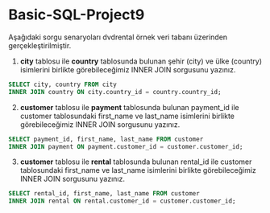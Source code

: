# Basic-SQL-Project9

Aşağıdaki sorgu senaryoları dvdrental örnek veri tabanı üzerinden gerçekleştirilmiştir. 

1. **city** tablosu ile **country** tablosunda bulunan şehir (city) ve ülke (country) isimlerini birlikte görebileceğimiz INNER JOIN sorgusunu yazınız.

```sql
SELECT city, country FROM city
INNER JOIN country ON city.country_id = country.country_id;
```

2. **customer** tablosu ile **payment** tablosunda bulunan payment_id ile customer tablosundaki first_name ve last_name isimlerini birlikte görebileceğimiz INNER JOIN sorgusunu yazınız.

```sql
SELECT payment_id, first_name, last_name FROM customer
INNER JOIN payment ON payment.customer_id = customer.customer_id;
```

3. **customer** tablosu ile **rental** tablosunda bulunan rental_id ile customer tablosundaki first_name ve last_name isimlerini birlikte görebileceğimiz INNER JOIN sorgusunu yazınız.

```sql
SELECT rental_id, first_name, last_name FROM customer
INNER JOIN rental ON rental.customer_id = customer.customer_id;
```